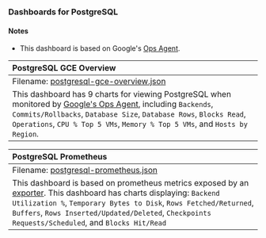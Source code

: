 ### Dashboards for PostgreSQL

#### Notes

- This dashboard is based on Google's [Ops Agent](https://cloud.google.com/stackdriver/docs/solutions/agents/ops-agent).


|PostgreSQL GCE Overview|
|:------------------|
|Filename: [postgresql-gce-overview.json](postgresql-gce-overview.json)|
|This dashboard has 9 charts for viewing PostgreSQL when monitored by [Google's Ops Agent](https://cloud.google.com/stackdriver/docs/solutions/agents/ops-agent/third-party/postgresql#monitored-metrics), including `Backends`, `Commits/Rollbacks`, `Database Size`, `Database Rows`, `Blocks Read`, `Operations`, `CPU % Top 5 VMs`, `Memory % Top 5 VMs`, and `Hosts by Region`.

|PostgreSQL Prometheus|
|:------------------|
|Filename: [postgresql-prometheus.json](postgresql-prometheus.json)|
|This dashboard is based on prometheus metrics exposed by an [exporter](https://github.com/prometheus-community/postgres_exporter). This dashboard has charts displaying: `Backend Utilization %`, `Temporary Bytes to Disk`, `Rows Fetched/Returned`, `Buffers`, `Rows Inserted/Updated/Deleted`, `Checkpoints Requests/Scheduled`, and `Blocks Hit/Read`|
